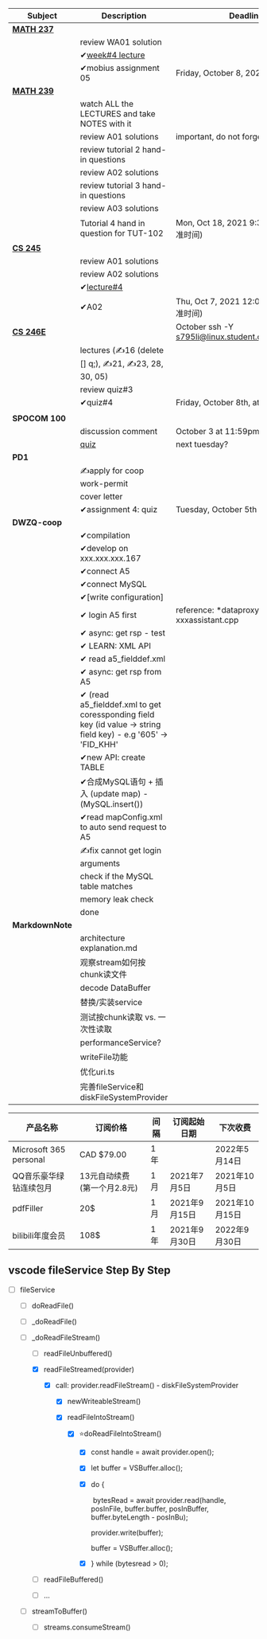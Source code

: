 

| **Subject**                                                  | **Description**                                              | **Deadline**                                        |
| ------------------------------------------------------------ | ------------------------------------------------------------ | --------------------------------------------------- |
| [**MATH 237**](https://learn.uwaterloo.ca/d2l/le/content/701924/viewContent/3881420/View) |                                                              |                                                     |
|                                                              | review WA01 solution                                         |                                                     |
|                                                              | ✔[week#4 lecture](https://learn.uwaterloo.ca/d2l/le/content/701924/viewContent/3881426/View) |                                                     |
|                                                              | ✔mobius assignment 05                                        | Friday, October 8, 2021 at 5:00 PM                  |
| [**MATH 239**](https://learn.uwaterloo.ca/d2l/le/content/708429/Home) |                                                              |                                                     |
|                                                              | watch ALL the LECTURES and take NOTES with it                |                                                     |
|                                                              | review A01 solutions                                         | important, do not forget                            |
|                                                              | review tutorial 2 hand-in questions                          |                                                     |
|                                                              | review A02 solutions                                         |                                                     |
|                                                              | review tutorial 3 hand-in questions                          |                                                     |
|                                                              | review A03 solutions                                         |                                                     |
|                                                              | Tutorial 4 hand in question for TUT-102                      | Mon, Oct 18, 2021 9:30 PM (中国标准时间)            |
| [**CS 245**](https://learn.uwaterloo.ca/d2l/le/content/709696/Home) |                                                              |                                                     |
|                                                              | review A01 solutions                                         |                                                     |
|                                                              | review A02 solutions                                         |                                                     |
|                                                              | ✔[lecture#4](https://learn.uwaterloo.ca/d2l/le/content/709696/Home) |                                                     |
|                                                              | ✔A02                                                         | Thu, Oct 7, 2021 12:00 AM (中国标准时间)            |
| [**CS 246E**](https://student.cs.uwaterloo.ca/~cs246e/F21/assignments.shtml) |                                                              | October ssh -Y s795li@linux.student.cs.uwaterloo.ca |
|                                                              | lectures (✍16 (delete [] q;), ✍21, ✍23, 28, 30, 05)          |                                                     |
|                                                              | review quiz#3                                                |                                                     |
|                                                              | ✔quiz#4                                                      | Friday, October 8th, at 5:00PM                      |
|                                                              |                                                              |                                                     |
| **SPOCOM 100**                                               |                                                              |                                                     |
|                                                              | discussion comment                                           | October 3 at 11:59pm                                |
|                                                              | [quiz](https://learn.uwaterloo.ca/d2l/lms/quizzing/user/quiz_summary.d2l?qi=194284&ou=726790) | next tuesday?                                       |
| **PD1**                                                      |                                                              |                                                     |
|                                                              | ✍apply for coop work-permit                                  |                                                     |
|                                                              | cover letter                                                 |                                                     |
|                                                              | ✔assignment 4: quiz                                          | Tuesday, October 5th at 11:55 PM                    |
| **DWZQ-coop**                                                |                                                              |                                                     |
|                                                              | ✔compilation                                                 |                                                     |
|                                                              | ✔develop on xxx.xxx.xxx.167                                  |                                                     |
|                                                              | ✔connect A5                                                  |                                                     |
|                                                              | ✔connect MySQL                                               |                                                     |
|                                                              | ✔[write configuration]                                       |                                                     |
|                                                              | ✔ login A5 first                                             | reference: *dataproxy.cpp & xxxassistant.cpp        |
|                                                              | ✔ async: get rsp - test                                      |                                                     |
|                                                              | ✔ LEARN: XML API                                             |                                                     |
|                                                              | ✔ read a5_fielddef.xml                                       |                                                     |
|                                                              | ✔ async: get rsp from A5                                     |                                                     |
|                                                              | ✔ (read a5_fielddef.xml to get coressponding field key (id value -> string field key) - e.g '605' -> 'FID_KHH' |                                                     |
|                                                              | ✔new API: create TABLE                                       |                                                     |
|                                                              | ✔合成MySQL语句 + 插入 (update map) - (MySQL.insert())        |                                                     |
|                                                              | ✔read mapConfig.xml to auto send request to A5               |                                                     |
|                                                              | ✍fix cannot get login arguments                              |                                                     |
|                                                              | check if the MySQL table matches                             |                                                     |
|                                                              | memory leak check                                            |                                                     |
|                                                              | done                                                         |                                                     |
| **MarkdownNote**                                             |                                                              |                                                     |
|                                                              | architecture explanation.md                                  |                                                     |
|                                                              | 观察stream如何按chunk读文件                                  |                                                     |
|                                                              | decode DataBuffer                                            |                                                     |
|                                                              | 替换/实装service                                             |                                                     |
|                                                              | 测试按chunk读取 vs. 一次性读取                               |                                                     |
|                                                              | performanceService?                                          |                                                     |
|                                                              | writeFile功能                                                |                                                     |
|                                                              | 优化uri.ts                                                   |                                                     |
|                                                              | 完善fileService和diskFileSystemProvider                      |                                                     |



| 产品名称               | 订阅价格                     | 间隔 | 订阅起始日期  | 下次收费       |
| ---------------------- | ---------------------------- | ---- | ------------- | -------------- |
| Microsoft 365 personal | CAD $79.00                   | 1年  |               | 2022年5月14日  |
| QQ音乐豪华绿钻连续包月 | 13元自动续费 (第一个月2.8元) | 1月  | 2021年7月5日  | 2021年10月5日  |
| pdfFiller              | 20$                          | 1月  | 2021年9月15日 | 2021年10月15日 |
| bilibili年度会员       | 108$                         | 1年  | 2021年9月30日 | 2022年9月30日  |



## vscode fileService Step By Step

* [ ] fileService

  * [ ] doReadFile()

  * [ ] _doReadFile()

  * [ ] _doReadFileStream()

    * [ ] readFileUnbuffered()

    * [x] readFileStreamed(provider)

      * [x] call: provider.readFileStream() - diskFileSystemProvider

        * [x] newWriteableStream()

        * [x] readFileIntoStream()

          * [x] ⭐doReadFileIntoStream()

            * [x] const handle = await provider.open();

            * [x] let buffer = VSBuffer.alloc();

            * [x] do {

              ​	bytesRead = await provider.read(handle, posInFile, buffer.buffer, posInBuffer, buffer.byteLength - posInBu);

              provider.write(buffer);
            
              buffer = VSBuffer.alloc();
            
            * [x] } while (bytesread > 0);

    * [ ] readFileBuffered()

    * [ ] ...

  * [ ] streamToBuffer()

    * [ ] streams.consumeStream()

